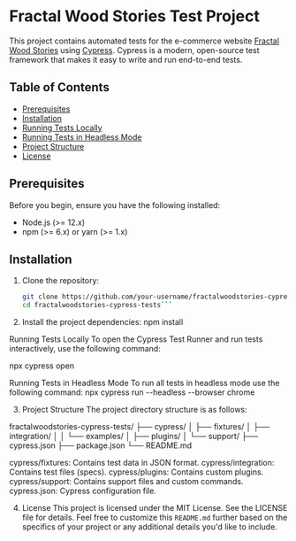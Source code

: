# Fractal Wood Stories Test Project

This project contains automated tests for the e-commerce website [Fractal Wood Stories](https://fractalwoodstories.com) using [Cypress](https://www.cypress.io/). Cypress is a modern, open-source test framework that makes it easy to write and run end-to-end tests.

## Table of Contents

- [Prerequisites](#prerequisites)
- [Installation](#installation)
- [Running Tests Locally](#running-tests-locally)
- [Running Tests in Headless Mode](#running-tests-in-headless-mode)
- [Project Structure](#project-structure)
- [License](#license)

## Prerequisites

Before you begin, ensure you have the following installed:

- Node.js (>= 12.x)
- npm (>= 6.x) or yarn (>= 1.x)

## Installation

1. Clone the repository:

   ```bash
   git clone https://github.com/your-username/fractalwoodstories-cypress-tests.git
   cd fractalwoodstories-cypress-tests```

2. Install the project dependencies:
 npm install
 
Running Tests Locally
To open the Cypress Test Runner and run tests interactively, use the following command:

npx cypress open

Running Tests in Headless Mode
To run all tests in headless mode use the following command:
npx cypress run --headless --browser chrome

3. Project Structure
The project directory structure is as follows:

fractalwoodstories-cypress-tests/
├── cypress/
│   ├── fixtures/
│   ├── integration/
│   │   └── examples/
│   ├── plugins/
│   └── support/
├── cypress.json
├── package.json
└── README.md

cypress/fixtures: Contains test data in JSON format.
cypress/integration: Contains test files (specs).
cypress/plugins: Contains custom plugins.
cypress/support: Contains support files and custom commands.
cypress.json: Cypress configuration file.

4. License
This project is licensed under the MIT License. See the LICENSE file for details.
Feel free to customize this `README.md` further based on the specifics of your project or any additional details you'd like to include.




